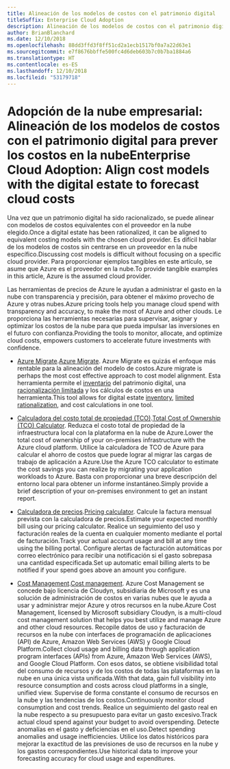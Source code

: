 ```yaml
---
title: Alineación de los modelos de costos con el patrimonio digital
titleSuffix: Enterprise Cloud Adoption
description: Alineación de los modelos de costos con el patrimonio digital para prever los costos en la nube
author: BrianBlanchard
ms.date: 12/10/2018
ms.openlocfilehash: 88dd3ffd3f8ff51cd2a1ecb1517bf0a7a22d63e1
ms.sourcegitcommit: e7f8676bbffe500fc4d6deb603b7c0b7ba1884a6
ms.translationtype: HT
ms.contentlocale: es-ES
ms.lasthandoff: 12/10/2018
ms.locfileid: "53179718"
---
```

# <a name="enterprise-cloud-adoption-align-cost-models-with-the-digital-estate-to-forecast-cloud-costs"></a><span data-ttu-id="e9dd8-103">Adopción de la nube empresarial: Alineación de los modelos de costos con el patrimonio digital para prever los costos en la nube</span><span class="sxs-lookup"><span data-stu-id="e9dd8-103">Enterprise Cloud Adoption: Align cost models with the digital estate to forecast cloud costs</span></span>

<span data-ttu-id="e9dd8-104">Una vez que un patrimonio digital ha sido racionalizado, se puede alinear con modelos de costos equivalentes con el proveedor en la nube elegido.</span><span class="sxs-lookup"><span data-stu-id="e9dd8-104">Once a digital estate has been rationalized, it can be aligned to equivalent costing models with the chosen cloud provider.</span></span> <span data-ttu-id="e9dd8-105">Es difícil hablar de los modelos de costos sin centrarse en un proveedor en la nube específico.</span><span class="sxs-lookup"><span data-stu-id="e9dd8-105">Discussing cost models is difficult without focusing on a specific cloud provider.</span></span> <span data-ttu-id="e9dd8-106">Para proporcionar ejemplos tangibles en este artículo, se asume que Azure es el proveedor en la nube.</span><span class="sxs-lookup"><span data-stu-id="e9dd8-106">To provide tangible examples in this article, Azure is the assumed cloud provider.</span></span>

<span data-ttu-id="e9dd8-107">Las herramientas de precios de Azure le ayudan a administrar el gasto en la nube con transparencia y precisión, para obtener el máximo provecho de Azure y otras nubes.</span><span class="sxs-lookup"><span data-stu-id="e9dd8-107">Azure pricing tools help you manage cloud spend with transparency and accuracy, to make the most of Azure and other clouds.</span></span> <span data-ttu-id="e9dd8-108">Le proporciona las herramientas necesarias para supervisar, asignar y optimizar los costos de la nube para que pueda impulsar las inversiones en el futuro con confianza.</span><span class="sxs-lookup"><span data-stu-id="e9dd8-108">Providing the tools to monitor, allocate, and optimize cloud costs, empowers customers to accelerate future investments with confidence.</span></span>

- <span data-ttu-id="e9dd8-109">[Azure Migrate](/azure/migrate/migrate-overview).</span><span class="sxs-lookup"><span data-stu-id="e9dd8-109">[Azure Migrate](/azure/migrate/migrate-overview).</span></span> <span data-ttu-id="e9dd8-110">Azure Migrate es quizás el enfoque más rentable para la alineación del modelo de costos.</span><span class="sxs-lookup"><span data-stu-id="e9dd8-110">Azure migrate is perhaps the most cost effective approach to cost model alignment.</span></span> <span data-ttu-id="e9dd8-111">Esta herramienta permite el [inventario](inventory.md) del patrimonio digital, una [racionalización limitada](rationalize.md) y los cálculos de costos en una herramienta.</span><span class="sxs-lookup"><span data-stu-id="e9dd8-111">This tool allows for digital estate [inventory](inventory.md), [limited rationalization](rationalize.md), and cost calculations in one tool.</span></span>

- <span data-ttu-id="e9dd8-112">[Calculadora del costo total de propiedad (TCO)](https://azure.com/tco).</span><span class="sxs-lookup"><span data-stu-id="e9dd8-112">[Total Cost of Ownership (TCO) Calculator](https://azure.com/tco).</span></span> <span data-ttu-id="e9dd8-113">Reduzca el costo total de propiedad de la infraestructura local con la plataforma en la nube de Azure.</span><span class="sxs-lookup"><span data-stu-id="e9dd8-113">Lower the total cost of ownership of your on-premises infrastructure with the Azure cloud platform.</span></span> <span data-ttu-id="e9dd8-114">Utilice la calculadora de TCO de Azure para calcular el ahorro de costos que puede lograr al migrar las cargas de trabajo de aplicación a Azure.</span><span class="sxs-lookup"><span data-stu-id="e9dd8-114">Use the Azure TCO calculator to estimate the cost savings you can realize by migrating your application workloads to Azure.</span></span> <span data-ttu-id="e9dd8-115">Basta con proporcionar una breve descripción del entorno local para obtener un informe instantáneo.</span><span class="sxs-lookup"><span data-stu-id="e9dd8-115">Simply provide a brief description of your on-premises environment to get an instant report.</span></span>

- <span data-ttu-id="e9dd8-116">[Calculadora de precios](https://azure.microsoft.com/en-in/pricing/).</span><span class="sxs-lookup"><span data-stu-id="e9dd8-116">[Pricing calculator](https://azure.microsoft.com/en-in/pricing/).</span></span> <span data-ttu-id="e9dd8-117">Calcule la factura mensual prevista con la calculadora de precios.</span><span class="sxs-lookup"><span data-stu-id="e9dd8-117">Estimate your expected monthly bill using our pricing calculator.</span></span> <span data-ttu-id="e9dd8-118">Realice un seguimiento del uso y facturación reales de la cuenta en cualquier momento mediante el portal de facturación.</span><span class="sxs-lookup"><span data-stu-id="e9dd8-118">Track your actual account usage and bill at any time using the billing portal.</span></span> <span data-ttu-id="e9dd8-119">Configure alertas de facturación automáticas por correo electrónico para recibir una notificación si el gasto sobrepasa una cantidad especificada.</span><span class="sxs-lookup"><span data-stu-id="e9dd8-119">Set up automatic email billing alerts to be notified if your spend goes above an amount you configure.</span></span>

- <span data-ttu-id="e9dd8-120">[Cost Management](https://azure.microsoft.com/en-in/services/cost-management/).</span><span class="sxs-lookup"><span data-stu-id="e9dd8-120">[Cost management](https://azure.microsoft.com/en-in/services/cost-management/).</span></span> <span data-ttu-id="e9dd8-121">Azure Cost Management se concede bajo licencia de Cloudyn, subsidiaria de Microsoft y es una solución de administración de costos en varias nubes que le ayuda a usar y administrar mejor Azure y otros recursos en la nube.</span><span class="sxs-lookup"><span data-stu-id="e9dd8-121">Azure Cost Management, licensed by Microsoft subsidiary Cloudyn, is a multi-cloud cost management solution that helps you best utilize and manage Azure and other cloud resources.</span></span> <span data-ttu-id="e9dd8-122">Recopile datos de uso y facturación de recursos en la nube con interfaces de programación de aplicaciones (API) de Azure, Amazon Web Services (AWS) y Google Cloud Platform.</span><span class="sxs-lookup"><span data-stu-id="e9dd8-122">Collect cloud usage and billing data through application program interfaces (APIs) from Azure, Amazon Web Services (AWS), and Google Cloud Platform.</span></span> <span data-ttu-id="e9dd8-123">Con esos datos, se obtiene visibilidad total del consumo de recursos y de los costos de todas las plataformas en la nube en una única vista unificada.</span><span class="sxs-lookup"><span data-stu-id="e9dd8-123">With that data, gain full visibility into resource consumption and costs across cloud platforms in a single, unified view.</span></span> <span data-ttu-id="e9dd8-124">Supervise de forma constante el consumo de recursos en la nube y las tendencias de los costos.</span><span class="sxs-lookup"><span data-stu-id="e9dd8-124">Continuously monitor cloud consumption and cost trends.</span></span> <span data-ttu-id="e9dd8-125">Realice un seguimiento del gasto real en la nube respecto a su presupuesto para evitar un gasto excesivo.</span><span class="sxs-lookup"><span data-stu-id="e9dd8-125">Track actual cloud spend against your budget to avoid overspending.</span></span> <span data-ttu-id="e9dd8-126">Detecte anomalías en el gasto y deficiencias en el uso.</span><span class="sxs-lookup"><span data-stu-id="e9dd8-126">Detect spending anomalies and usage inefficiencies.</span></span> <span data-ttu-id="e9dd8-127">Utilice los datos históricos para mejorar la exactitud de las previsiones de uso de recursos en la nube y los gastos correspondientes.</span><span class="sxs-lookup"><span data-stu-id="e9dd8-127">Use historical data to improve your forecasting accuracy for cloud usage and expenditures.</span></span>
